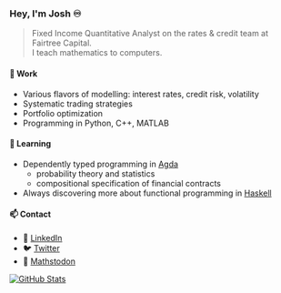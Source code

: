 ### Hey, I'm Josh ♾️

> Fixed Income Quantitative Analyst on the rates & credit team at Fairtree Capital.  
> I teach mathematics to computers.

#### 🔭 Work

- Various flavors of modelling: interest rates, credit risk, volatility
- Systematic trading strategies
- Portfolio optimization
- Programming in Python, C++, MATLAB

#### 🌱 Learning

- Dependently typed programming in [Agda](https://github.com/agda/agda) 
  - probability theory and statistics
  - compositional specification of financial contracts
- Always discovering more about functional programming in [Haskell](https://www.haskell.org/)

#### 📫 Contact

- 💼 [LinkedIn](https://www.linkedin.com/in/joshjohayes/)
- 🐦 [Twitter](https://twitter.com/thejoshhayes)
- 🐘 [Mathstodon](https://mathstodon.xyz/@hayes)

[![GitHub Stats](https://github-readme-stats-joshhayes.vercel.app/api?username=JoshHayes&show_icons=true&count_private=true&theme=monokai)](https://github.com/anuraghazra/github-readme-stats)

<!--
- 🔭 I’m currently working on ...
- 🌱 I’m currently learning ...
- 👯 I’m looking to collaborate on ...
- 🤔 I’m looking for help with ...
- 💬 Ask me about ...
- 📫 How to reach me: ...
- 😄 Pronouns: ...
- ⚡ Fun fact: ...
-->
